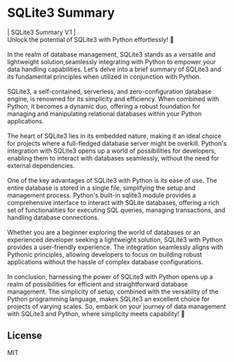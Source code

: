 # SQLite3 Summary
| SQLite3 Summary V.1 |
<br>
Unlock the potential of SQLite3 with Python effortlessly! 🐍
<br>
<br>
In the realm of database management, SQLite3 stands as a versatile and lightweight solution,seamlessly integrating with Python to empower your data handling capabilities. Let's delve into a brief summary of SQLite3 and its fundamental principles when utilized in conjunction with Python.
<br>
<br>
SQLite3, a self-contained, serverless, and zero-configuration database engine, is renowned for its simplicity and efficiency. When combined with Python, it becomes a dynamic duo, offering a robust foundation for managing and manipulating relational databases within your Python applications.
<br>
<br>
The heart of SQLite3 lies in its embedded nature, making it an ideal choice for projects where a full-fledged database server might be overkill. Python's integration with SQLite3 opens up a world of possibilities for developers, enabling them to interact with databases seamlessly, without the need for external dependencies.
<br>
<br>
One of the key advantages of SQLite3 with Python is its ease of use. The entire database is stored in a single file, simplifying the setup and management process. Python's built-in sqlite3 module provides a comprehensive interface to interact with SQLite databases, offering a rich set of functionalities for executing SQL queries, managing transactions, and handling database connections.
<br>
<br>
Whether you are a beginner exploring the world of databases or an experienced developer seeking a lightweight solution, SQLite3 with Python provides a user-friendly experience. The integration seamlessly aligns with Pythonic principles, allowing developers to focus on building robust applications without the hassle of complex database configurations.
<br>
<br>
In conclusion, harnessing the power of SQLite3 with Python opens up a realm of possibilities for efficient and straightforward database management. The simplicity of setup, combined with the versatility of the Python programming language, makes SQLite3 an excellent choice for projects of varying scales. So, embark on your journey of data management with SQLite3 and Python, where simplicity meets capability! 🚀

## License
MIT
